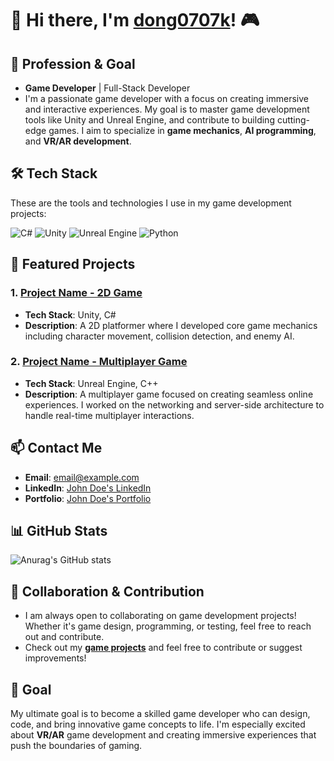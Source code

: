 # 👋 Hi there, I'm [dong0707k](https://github.com/dong0707k)! 🎮

## 🚀 Profession & Goal
- **Game Developer** | Full-Stack Developer
- I'm a passionate game developer with a focus on creating immersive and interactive experiences. My goal is to master game development tools like Unity and Unreal Engine, and contribute to building cutting-edge games. I aim to specialize in **game mechanics**, **AI programming**, and **VR/AR development**.

## 🛠️ Tech Stack
These are the tools and technologies I use in my game development projects:

![C#](https://img.shields.io/badge/C%23-239120?style=flat&logo=c-sharp&logoColor=white)
![Unity](https://img.shields.io/badge/Unity-100000?style=flat&logo=unity&logoColor=white)
![Unreal Engine](https://img.shields.io/badge/Unreal%20Engine-0E1128?style=flat&logo=unrealengine&logoColor=white)
![Python](https://img.shields.io/badge/Python-3776AB?style=flat&logo=python&logoColor=white)

## 💼 Featured Projects
### 1. **[Project Name - 2D Game](https://github.com/username/project)**
- **Tech Stack**: Unity, C#
- **Description**: A 2D platformer where I developed core game mechanics including character movement, collision detection, and enemy AI.

### 2. **[Project Name - Multiplayer Game](https://github.com/username/project)**
- **Tech Stack**: Unreal Engine, C++
- **Description**: A multiplayer game focused on creating seamless online experiences. I worked on the networking and server-side architecture to handle real-time multiplayer interactions.

## 📫 Contact Me
- **Email**: [email@example.com](mailto:email@example.com)
- **LinkedIn**: [John Doe's LinkedIn](https://www.linkedin.com/in/yourprofile)
- **Portfolio**: [John Doe's Portfolio](https://yourportfolio.com)

## 📊 GitHub Stats

![Anurag's GitHub stats](https://github-readme-stats.vercel.app/api?username=yourusername&show_icons=true&theme=radical)

## 🤝 Collaboration & Contribution
- I am always open to collaborating on game development projects! Whether it's game design, programming, or testing, feel free to reach out and contribute.
- Check out my **[game projects](https://github.com/username/project)** and feel free to contribute or suggest improvements!

## 🎯 Goal
My ultimate goal is to become a skilled game developer who can design, code, and bring innovative game concepts to life. I'm especially excited about **VR/AR** game development and creating immersive experiences that push the boundaries of gaming.








<!--
**dong0707k/dong0707k** is a ✨ _special_ ✨ repository because its `README.md` (this file) appears on your GitHub profile.

Here are some ideas to get you started:

- 🔭 I’m currently working on ...
- 🌱 I’m currently learning ...
- 👯 I’m looking to collaborate on ...
- 🤔 I’m looking for help with ...
- 💬 Ask me about ...
- 📫 How to reach me: ...
- 😄 Pronouns: ...
- ⚡ Fun fact: ...
-->
